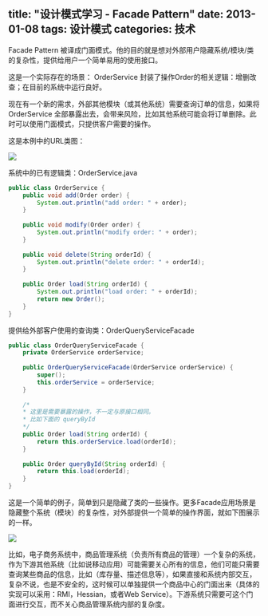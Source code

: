 title: "设计模式学习 - Facade Pattern"
date: 2013-01-08
tags: 设计模式
categories: 技术
---

Facade Pattern 被译成门面模式。他的目的就是想对外部用户隐藏系统/模块/类的复杂性，提供给用户一个简单易用的使用接口。<!--more-->

这是一个实际存在的场景：
OrderService 封装了操作Order的相关逻辑：增删改查；在目前的系统中运行良好。

现在有一个新的需求，外部其他模块（或其他系统）需要查询订单的信息，如果将 OrderService 全部暴露出去，会带来风险，比如其他系统可能会将订单删除。此时可以使用门面模式，只提供客户需要的操作。

这是本例中的URL类图：

![](/images/class-facade.jpg)

系统中的已有逻辑类：OrderService.java

``` java
public class OrderService {
    public void add(Order order) {
        System.out.println("add order: " + order);
    }
 
    public void modify(Order order) {
        System.out.println("modify order: " + order);
    }
 
    public void delete(String orderId) {
        System.out.println("delete order: " + orderId);
    }
 
    public Order load(String orderId) {
        System.out.println("load order: " + orderId);
        return new Order();
    }
}
```

提供给外部客户使用的查询类：OrderQueryServiceFacade

``` java
public class OrderQueryServiceFacade {
    private OrderService orderService;
 
    public OrderQueryServiceFacade(OrderService orderService) {
        super();
        this.orderService = orderService;
    }
 
    /*
    * 这里是需要暴露的操作，不一定与原接口相同。
    * 比如下面的 queryById
    */
    public Order load(String orderId) {
        return this.orderService.load(orderId);
    }
 
    public Order queryById(String orderId) {
        return this.load(orderId);
    }
}
```

这是一个简单的例子，简单到只是隐藏了类的一些操作。更多Facade应用场景是隐藏整个系统（模块）的复杂性，对外部提供一个简单的操作界面，就如下图展示的一样。

![](/images/system-facade.jpg)

比如，电子商务系统中，商品管理系统（负责所有商品的管理）一个复杂的系统，作为下游其他系统（比如说移动应用）可能需要关心所有的信息，他们可能只需要查询某些商品的信息，比如（库存量、描述信息等），如果直接和系统内部交互，复杂不说，也是不安全的，这时候可以单独提供一个商品中心的门面出来（具体的实现可以采用：RMI，Hessian，或者Web Service）。下游系统只需要可这个门面进行交互，而不关心商品管理系统内部的复杂度。
